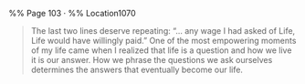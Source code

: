 %% Page 103 · %% Location1070
> The last two lines deserve repeating: “... any wage I had asked of Life, Life would have willingly paid.” One of the most empowering moments of my life came when I realized that life is a question and how we live it is our answer. How we phrase the questions we ask ourselves determines the answers that eventually become our life. 